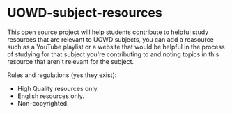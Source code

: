 # UOWD-subject-resources

This open source project will help students contribute to helpful study resources that are relevant to UOWD subjects, you can add a reasource such as a YouTube playlist or a website that would be helpful in the process of studying for that subject you're contributing to and noting topics in this resource that aren't relevant for the subject. 


Rules and regulations (yes they exist):
- High Quality resources only.
- English resources only.
- Non-copyrighted.
